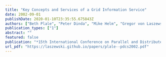 ```yaml
---
title: "Key Concepts and Services of a Grid Information Service"
date: 2002-09-01
publishDate: 2020-01-10T23:35:55.675843Z
authors: ["Beth Plale", "Peter Dinda", "Mike Helm", "Gregor von Laszewski", "John McGee"]
publication_types: ["1"]
abstract: ""
featured: false
publication: "*15th International Conference on Parallel and Distributed Computing Systems (PDCS 2002)*"
url_pdf: "https://laszewski.github.io/papers/plale--pdcs2002.pdf"
---
```



